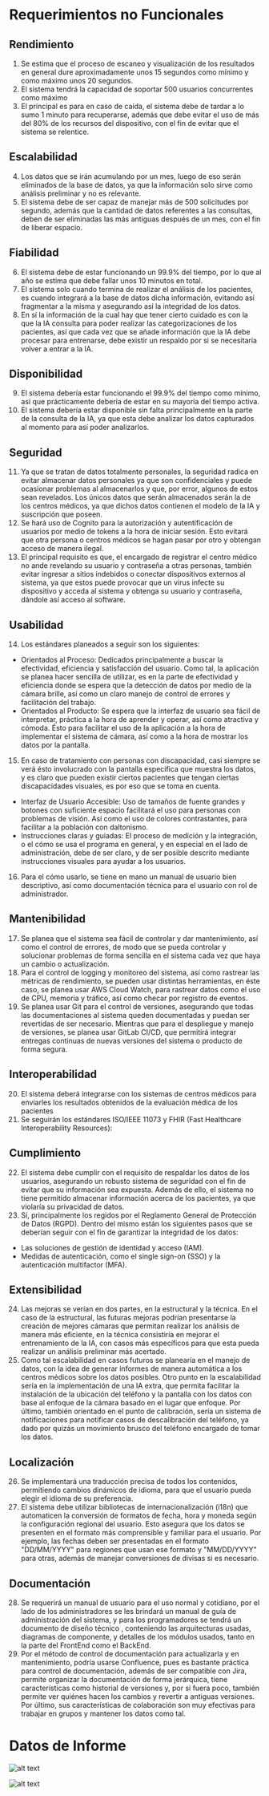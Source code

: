 # Requerimientos no Funcionales

## Rendimiento

1. Se estima que el proceso de escaneo y visualización de los resultados en general dure aproximadamente unos 15 segundos como mínimo y como máximo unos 20 segundos.
2. El sistema tendrá la capacidad de soportar 500 usuarios concurrentes como máximo
3. El principal es para en caso de caída, el sistema debe de tardar a lo sumo 1 minuto para recuperarse, además que debe evitar el uso de más del 80% de los recursos del dispositivo, con el fin de evitar que el sistema se relentice. 

## Escalabilidad

4. Los datos que se irán acumulando por un mes, luego de eso serán eliminados de la base de datos, ya que la información solo sirve como análisis preliminar y no es relevante.
5. El sistema debe de ser capaz de manejar más de 500 solicitudes por segundo, además que la cantidad de datos referentes a las consultas, deben de ser eliminadas las más antiguas después de un mes, con el fin de liberar espacio.

## Fiabilidad

6. El sistema debe de estar funcionando un 99.9% del tiempo, por lo que al año se estima que debe fallar unos 10 minutos en total.
7. El sistema solo cuando termina de realizar el análisis de los pacientes, es cuando integrará a la base de datos dicha información, evitando así fragmentar a la misma y asegurando así la integridad de los datos.
8. En sí la información de la cual hay que tener cierto cuidado es con la que la IA consulta para poder realizar las categorizaciones de los pacientes, así que cada vez que se añade información que la IA debe procesar para entrenarse, debe existir un respaldo por si se necesitaría volver a entrar a la IA.

## Disponibilidad

9. El sistema debería estar funcionando el 99.9% del tiempo como mínimo, así que prácticamente debería de estar en su mayoría del tiempo activa. 
10. El sistema debería estar disponible sin falta principalmente en la parte de la consulta de la IA, ya que esta debe analizar los datos capturados al momento para así poder analizarlos.

## Seguridad

11. Ya que se tratan de datos totalmente personales, la seguridad radica en evitar almacenar datos personales ya que son confidenciales y puede ocasionar problemas al almacenarlos y que, por error, algunos de estos sean revelados. Los únicos datos que serán almacenados serán la de los centros médicos, ya que dichos datos contienen el modelo de la IA y suscripción que poseen.
12. Se hará uso de Cognito para la autorización y autentificación de usuarios por medio de tokens a la hora de iniciar sesión. Esto evitará que otra persona o centros médicos se hagan pasar por otro y obtengan acceso de manera ilegal.
13. El principal requisito es que, el encargado de registrar el centro médico no ande revelando su usuario y contraseña a otras personas, también evitar ingresar a sitios indebidos o conectar dispositivos externos al sistema, ya que estos puede provocar que un virus infecte su dispositivo y acceda al sistema y obtenga su usuario y contraseña, dándole así acceso al software.

## Usabilidad

14. Los estándares planeados a seguir son los siguientes:
- Orientados al Proceso: Dedicados principalmente a buscar la efectividad, eficiencia y satisfacción del usuario. Como tal, la aplicación se planea hacer sencilla de utilizar, es en la parte de efectividad y eficiencia donde se espera que la detección de datos por medio de la cámara brille, así como un claro manejo de control de errores y facilitación del trabajo.
- Orientados al Producto: Se espera que la interfaz de usuario sea fácil de interpretar, práctica a la hora de aprender y operar, así como atractiva y cómoda. Ésto para facilitar el uso de la aplicación a la hora de implementar el sistema de cámara, así como a la hora de mostrar los datos por la pantalla.
15. En caso de tratamiento con personas con discapacidad, casi siempre se verá ésto involucrado con la pantalla específica que muestra los datos, y es claro que pueden existir ciertos pacientes que tengan ciertas discapacidades visuales, es por eso que se toma en cuenta.
- Interfaz de Usuario Accesible: Uso de tamaños de fuente grandes y botones con suficiente espacio facilitará el uso para personas con problemas de visión. Así como el uso de colores contrastantes, para facilitar a la población con daltonismo.
- Instrucciones claras y guiadas: El proceso de medición y la integración, o el cómo se usa el programa en general, y en especial en el lado de administración, debe de ser claro, y de ser posible descrito mediante instrucciones visuales para ayudar a los usuarios.
16. Para el cómo usarlo, se tiene en mano un manual de usuario bien descriptivo, así como documentación técnica para el usuario con rol de administrador.

## Mantenibilidad

17. Se planea que el sistema sea fácil de controlar y dar mantenimiento, así como el control de errores, de modo que se pueda controlar y solucionar problemas de forma sencilla en el sistema cada vez que haya un cambio o actualización.
18. Para el control de logging y monitoreo del sistema, así como rastrear las métricas de rendimiento, se pueden usar distintas herramientas, en éste caso, se planea usar AWS Cloud Watch, para rastrear datos como el uso de CPU, memoria y tráfico, así como checar por registro de eventos.
19. Se planea usar Git para el control de versiones, asegurando que todas las documentaciones al sistema queden documentadas y puedan ser revertidas de ser necesario. Mientras que para el despliegue y manejo de versiones, se planea usar GitLab CI/CD, que permitirá integrar entregas continuas de nuevas versiones del sistema o producto de forma segura.

## Interoperabilidad

20. El sistema deberá integrarse con los sistemas de centros médicos para enviarles los resultados obtenidos de la evaluación médica de los pacientes
21. Se seguirán los estándares ISO/IEEE 11073 y FHIR (Fast Healthcare Interoperability Resources):

## Cumplimiento

22. El sistema debe cumplir con el requisito de respaldar los datos de los usuarios, asegurando un robusto sistema de seguridad con el fin de evitar que su información sea expuesta. Además de ello, el sistema no tiene permitido almacenar información acerca de los pacientes, ya que violaría su privacidad de datos.
23. Sí, principalmente los regidos por el Reglamento General de Protección de Datos (RGPD). Dentro del mismo están los siguientes pasos que se deberían seguir con el fin de garantizar la integridad de los datos:
- Las soluciones de gestión de identidad y acceso (IAM).
- Medidas de autenticación, como el single sign-on (SSO) y la autenticación multifactor (MFA).

## Extensibilidad

24. Las mejoras se verían en dos partes, en la estructural y la técnica. En el caso de la estructural, las futuras mejoras podrían presentarse la creación de mejores cámaras que permitan realizar los análisis de manera más eficiente, en la técnica consistiría en mejorar el entrenamiento de la IA, con casos más específicos para que esta pueda realizar un análisis preliminar más acertado.
25. Como tal escalabilidad en casos futuros se planearía en el manejo de datos, con la idea de generar informes de manera automática a los centros médicos sobre los datos posibles. Otro punto en la escalabilidad sería en la implementación de una IA extra, que permita facilitar la instalación de la ubicación del teléfono y la pantalla con los datos con base al enfoque de la cámara basado en el lugar que enfoque. Por último, también orientado en el punto de calibración, sería un sistema de notificaciones para notificar casos de descalibración del teléfono, ya dado por quizás un movimiento brusco del teléfono encargado de tomar los datos.

## Localización

26. Se implementará una traducción precisa de todos los contenidos, permitiendo cambios dinámicos de idioma, para que el usuario pueda elegir el idioma de su preferencia.
27. El sistema debe utilizar bibliotecas de internacionalización (i18n) que automaticen la conversión de formatos de fecha, hora y moneda según la configuración regional del usuario. Esto asegura que los datos se presenten en el formato más comprensible y familiar para el usuario. Por ejemplo, las fechas deben ser presentadas en el formato "DD/MM/YYYY" para regiones que usan ese formato y "MM/DD/YYYY" para otras, además de manejar conversiones de divisas si es necesario.

## Documentación

28. Se requerirá un manual de usuario para el uso normal y cotidiano, por el lado de los administradores se les brindará un manual de guía de administración del sistema, y para los programadores se tendrá un documento de diseño técnico , conteniendo las arquitecturas usadas, diagramas de componente, y detalles de los módulos usados, tanto en la parte del FrontEnd como el BackEnd.
29. Por el método de control de documentación para actualizarla y en mantenimiento, podría usarse Confluence, pues es bastante práctica para control de documentación, además de ser compatible con Jira, permite organizar la documentación de forma jerárquica, tiene características como historial de versiones y, por si fuera poco, también permite ver quiénes hacen los cambios y revertir a antiguas versiones. Por último, sus características de colaboración son muy efectivas para trabajar en grupos y mantener los datos como tal.

# Datos de Informe

![alt text](Images/Image1.png)

![alt text](Images/Image2.png)
